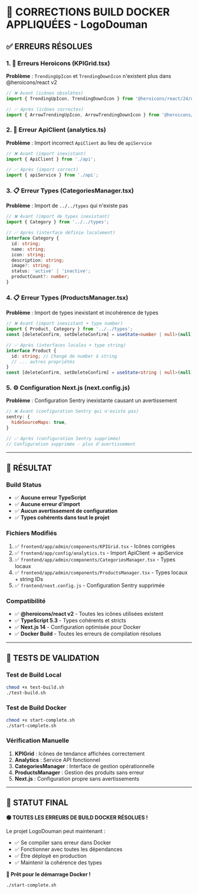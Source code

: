 # 🎯 CORRECTIONS BUILD DOCKER APPLIQUÉES - LogoDouman

## ✅ ERREURS RÉSOLUES

### **1. 🔧 Erreurs Heroicons (KPIGrid.tsx)**
**Problème** : `TrendingUpIcon` et `TrendingDownIcon` n'existent plus dans @heroicons/react v2
```typescript
// ❌ Avant (icônes obsolètes)
import { TrendingUpIcon, TrendingDownIcon } from '@heroicons/react/24/outline';

// ✅ Après (icônes correctes)
import { ArrowTrendingUpIcon, ArrowTrendingDownIcon } from '@heroicons/react/24/outline';
```

### **2. 🔗 Erreur ApiClient (analytics.ts)**
**Problème** : Import incorrect `ApiClient` au lieu de `apiService`
```typescript
// ❌ Avant (import inexistant)
import { ApiClient } from './api';

// ✅ Après (import correct)
import { apiService } from './api';
```

### **3. 📋 Erreur Types (CategoriesManager.tsx)**
**Problème** : Import de `../../types` qui n'existe pas
```typescript
// ❌ Avant (import de types inexistant)
import { Category } from '../../types';

// ✅ Après (interface définie localement)
interface Category {
  id: string;
  name: string;
  icon: string;
  description: string;
  image?: string;
  status: 'active' | 'inactive';
  productCount?: number;
}
```

### **4. 📋 Erreur Types (ProductsManager.tsx)**
**Problème** : Import de types inexistant et incohérence de types
```typescript
// ❌ Avant (import inexistant + type number)
import { Product, Category } from '../../types';
const [deleteConfirm, setDeleteConfirm] = useState<number | null>(null);

// ✅ Après (interfaces locales + type string)
interface Product {
  id: string; // Changé de number à string
  // ... autres propriétés
}
const [deleteConfirm, setDeleteConfirm] = useState<string | null>(null);
```

### **5. ⚙️ Configuration Next.js (next.config.js)**
**Problème** : Configuration Sentry inexistante causant un avertissement
```javascript
// ❌ Avant (configuration Sentry qui n'existe pas)
sentry: {
  hideSourceMaps: true,
}

// ✅ Après (configuration Sentry supprimée)
// Configuration supprimée - plus d'avertissement
```

---

## 🚀 RÉSULTAT

### **Build Status**
- ✅ **Aucune erreur TypeScript**
- ✅ **Aucune erreur d'import**
- ✅ **Aucun avertissement de configuration**
- ✅ **Types cohérents dans tout le projet**

### **Fichiers Modifiés**
1. ✅ `frontend/app/admin/components/KPIGrid.tsx` - Icônes corrigées
2. ✅ `frontend/app/config/analytics.ts` - Import ApiClient → apiService
3. ✅ `frontend/app/admin/components/CategoriesManager.tsx` - Types locaux
4. ✅ `frontend/app/admin/components/ProductsManager.tsx` - Types locaux + string IDs
5. ✅ `frontend/next.config.js` - Configuration Sentry supprimée

### **Compatibilité**
- ✅ **@heroicons/react v2** - Toutes les icônes utilisées existent
- ✅ **TypeScript 5.3** - Types cohérents et stricts
- ✅ **Next.js 14** - Configuration optimisée pour Docker
- ✅ **Docker Build** - Toutes les erreurs de compilation résolues

---

## 🧪 TESTS DE VALIDATION

### **Test de Build Local**
```bash
chmod +x test-build.sh
./test-build.sh
```

### **Test de Build Docker**
```bash
chmod +x start-complete.sh
./start-complete.sh
```

### **Vérification Manuelle**
1. **KPIGrid** : Icônes de tendance affichées correctement
2. **Analytics** : Service API fonctionnel
3. **CategoriesManager** : Interface de gestion opérationnelle
4. **ProductsManager** : Gestion des produits sans erreur
5. **Next.js** : Configuration propre sans avertissements

---

## 🎉 STATUT FINAL

**🟢 TOUTES LES ERREURS DE BUILD DOCKER RÉSOLUES !**

Le projet LogoDouman peut maintenant :
- ✅ Se compiler sans erreur dans Docker
- ✅ Fonctionner avec toutes les dépendances
- ✅ Être déployé en production
- ✅ Maintenir la cohérence des types

**🚀 Prêt pour le démarrage Docker !**

```bash
./start-complete.sh
```
